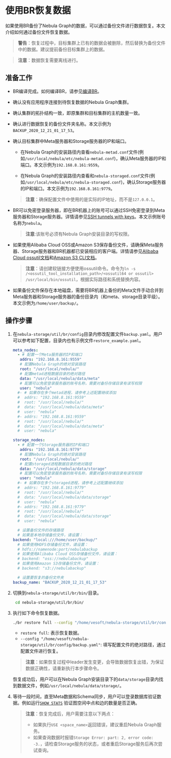 # 使用BR恢复数据

如果使用BR备份了Nebula Graph的数据，可以通过备份文件进行数据恢复。本文介绍如何通过备份文件恢复数据。

>**警告**：恢复过程中，目标集群上已有的数据会被删除，然后替换为备份文件中的数据。建议提前备份目标集群上的数据。

>**注意**：数据恢复需要离线进行。

## 准备工作

- BR编译完成。如何编译BR，请参见[编译BR](2.compile-br.md)。

- 确认没有应用程序连接到待恢复数据的Nebula Graph集群。

- 确认集群的拓扑结构一致，即原集群和目标集群的主机数量一致。

- 确认进行数据恢复的备份文件夹名称。本文示例为`BACKUP_2020_12_21_01_17_53`。

- 确认目标集群中Meta服务器和Storage服务器的IP和端口。
  
  - 在Nebula Graph的安装路径内查看`nebula-metad.conf`文件(例如`/usr/local/nebula/etc/nebula-metad.conf`)，确认Meta服务器的IP和端口。本文示例为`192.168.8.161:9559`。
  
  - 在Nebula Graph的安装路径内查看和`nebula-storaged.conf`文件(例如`/usr/local/nebula/etc/nebula-storaged.conf`)，确认Storage服务器的IP和端口。本文示例为`192.168.8.161:9779`。
  
  >**注意**：确保配置文件中使用的是实际的IP地址，而不是`127.0.0.1`。

- BR可以免密登录服务器，即在BR机器上的账号可以通过SSH免密登录到Meta服务器和Storage服务器。详情请参见[SSH tunnels with keys](http://alexander.holbreich.org/ssh-tunnel-without-password/)。本文示例账号名称为`nebula`。
  >**注意**:该账号必须有Nebula Graph安装目录的写权限。

- 如果使用Alibaba Cloud OSS或Amazon S3保存备份文件，请确保Meta服务器、Storage服务器和BR机器都已安装相应的客户端。详情请参见[Alibaba Cloud ossutil文档](https://www.alibabacloud.com/help/zh/doc-detail/120075.htm#concept-303829)和[Amazon S3 CLI文档](https://docs.amazonaws.cn/cli/latest/userguide/cli-services-s3.html)。
  >**注意**：请创建软链接方便使用ossutil命令。命令为`ln -s /<ossutil_tool_installation_path>/<ossutil64 or ossutil> /usr/local/bin/ossutil`，根据实际路径和系统替换内容。

- 如果备份文件保存在本地磁盘，需要将BR机器上备份的Meta文件手动合并到Meta服务器和Storage服务器的备份目录内（和meta、storage目录平级）。本文示例为`/home/user/backup/`。

## 操作步骤

1. 在`nebula-storage/util/br/config`目录内修改配置文件`backup.yaml`。用户可以参考如下配置，目录内也有示例文件`restore_example.yaml`。

   ```yaml
   meta_nodes:
     - # 配置一个Meta服务器的IP和端口
      addrs: "192.168.8.161:9559"
      # 配置Nebula Graph的绝对安装路径
      root: "/usr/local/nebula/"
      # 配置metad进程数据目录的绝对路径
      data: "/usr/local/nebula/data/meta"
      # 配置可以免密登录服务器的账号名称，需要对备份存储目录有读写权限
      user: "nebula"
     #- # 如果存在多个metad进程，请参考上述配置继续添加
     #  addrs: "192.168.8.161:9559"
     #  root: "/usr/local/nebula/"
     #  data: "/usr/local/nebula/data/meta"
     #  user: "nebula"
     #- addrs: "192.168.8.161:9559"
     #  root: "/usr/local/nebula/"
     #  data: "/usr/local/nebula/data/meta"
     #  user: "nebula"

   storage_nodes:
     - # 配置一个Storage服务器的IP和端口
      addrs: "192.168.8.161:9779"
      # 配置Nebula Graph的绝对安装路径
      root: "/usr/local/nebula/"
      # 配置storaged进程数据目录的绝对路径
      data: "/usr/local/nebula/data/storage"
      # 配置可以免密登录服务器的账号名称，需要对备份存储目录有读写权限
      user: "nebula"
     #- # 如果存在多个storaged进程，请参考上述配置继续添加
     #  addrs: "192.168.8.161:9779"
     #  root: "/usr/local/nebula/"
     #  data: "/usr/local/nebula/data/storage"
     #  user: "nebula"
     #- addrs: "192.168.8.161:9779"
     #  root: "/usr/local/nebula/"
     #  data: "/usr/local/nebula/data/storage"
     #  user: "nebula"

     # 设置备份文件的存储路径
     # 如果是本地存储备份文件，请设置： 
   backend: "local:///home/user/backup/"
     # 如果使用HDFS存储备份文件，请设置：
     # hdfs://namenode:port/nebulabackup
     # 如果使用Alibaba Cloud OSS存储备份文件，请设置：
     # backend: "oss://nebulabackup"
     # 如果使用Amazon S3存储备份文件，请设置：
     # backend: "s3://nebulabackup"

     # 设置要恢复的备份文件夹
   backup_name: "BACKUP_2020_12_21_01_17_53"
   ```

2. 切换到`nebula-storage/util/br/bin/`目录。

   ```bash
    cd nebula-storage/util/br/bin/
   ```

3. 执行如下命令恢复数据。

   ```bash
   ./br restore full --config "/home/vesoft/nebula-storage/util/br/config/backup.yaml"
   ```

   - `restore full`: 表示恢复数据。
   - `--config "/home/vesoft/nebula-storage/util/br/config/backup.yaml"`: 填写配置文件的绝对路径，通过配置文件进行恢复。
  
   >**注意**：如果恢复过程中leader发生变更，会导致数据恢复出错，为保证数据正确性，请重新执行本步骤命令。

   恢复成功后，用户可以在Nebula Graph安装目录下的`data/storage`目录内找到数据文件，例如`/usr/local/nebula/data/storage/`。

4. 等待一段时间，直至Meta数据和Schema同步，用户可以登录数据库验证数据。例如运行[`SHOW STATS`](../../3.ngql-guide/7.general-query-statements/6.show/14.show-stats/) 验证图空间中点和边的数量是否正确。

   >**注意**：恢复完成后，用户需要注意以下两点：
    >
    >- 如果执行`USE <space_name>`返回错误，建议重启Nebula Graph服务。
    >- 如果查询数据时报错`Storage Error: part: 2, error code: -3.`，请检查Storage服务的状态，或者重启Storage服务后再次尝试查询。

